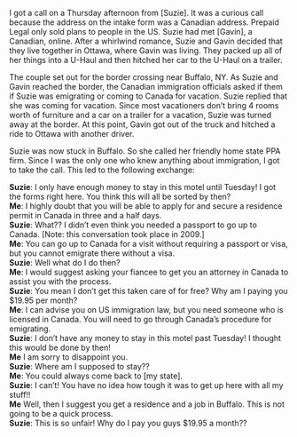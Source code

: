 <p>I got a call on a Thursday afternoon from [Suzie]. It was a curious call because the address on the intake form was a Canadian address. Prepaid Legal only sold plans to people in the US. Suzie had met [Gavin], a Canadian, online. After a whirlwind romance, Suzie and Gavin decided that they live together in Ottawa, where Gavin was living. They packed up all of her things into a U-Haul and then hitched her car to the U-Haul on a trailer.</p>

<p>The couple set out for the border crossing near Buffalo, NY. As Suzie and Gavin reached the border, the Canadian immigration officials asked if them if Suzie was emigrating or coming to Canada for vacation. Suzie replied that she was coming for vacation. Since most vacationers don’t bring 4 rooms worth of furniture and a car on a trailer for a vacation, Suzie was turned away at the border. At this point, Gavin got out of the truck and hitched a ride to Ottawa with another driver.</p>

Suzie was now stuck in Buffalo. So she called her friendly home state PPA firm. Since I was the only one who knew anything about immigration, I got to take the call. This led to the following exchange:</p>

**Suzie**: I only have enough money to stay in this motel until Tuesday! I got the forms right here. You think this will all be sorted by then?<br />
**Me**: I highly doubt that you will be able to apply for and secure a residence permit in Canada in three and a half days.<br />
**Suzie**: What?? I didn’t even think you needed a passport to go up to Canada. [Note: this conversation took place in 2009.]<br />
**Me**: You can go up to Canada for a visit without requiring a passport or visa, but you cannot emigrate there without a visa.<br />
**Suzie**: Well what do I do then?<br />
**Me**: I would suggest asking your fiancee to get you an attorney in Canada to assist you with the process.<br />
**Suzie**: You mean I don’t get this taken care of for free? Why am I paying you $19.95 per month?<br />
**Me**: I can advise you on US immigration law, but you need someone who is licensed in Canada. You will need to go through Canada’s procedure for emigrating.<br />
**Suzie**: I don’t have any money to stay in this motel past Tuesday! I thought this would be done by then!<br />
**Me** I am sorry to disappoint you.<br />
**Suzie**: Where am I supposed to stay??<br />
**Me**: You could always come back to [my state].<br />
**Suzie**: I can’t! You have no idea how tough it was to get up here with all my stuff!!<br />
**Me** Well, then I suggest you get a residence and a job in Buffalo. This is not going to be a quick process.<br />
**Suzie**: This is so unfair! Why do I pay you guys $19.95 a month??</p>